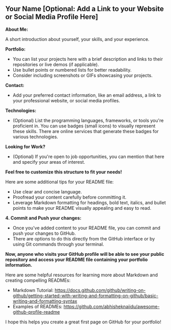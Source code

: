##  **Your Name**  [Optional: Add a Link to your Website or Social Media Profile Here]

**About Me:**

A short introduction about yourself, your skills, and your experience. 

**Portfolio:**

* You can list your projects here with a brief description and links to their repositories or live demos (if applicable). 
* Use bullet points or numbered lists for better readability.
* Consider including screenshots or GIFs showcasing your projects.

**Contact:**

*  Add your preferred contact information, like an email address, a link to your professional website, or social media profiles.

**Technologies:**

* (Optional)  List the programming languages, frameworks, or tools you're proficient in. You can use badges (small icons) to visually represent these skills. There are online services that generate these badges for various technologies.

**Looking for Work?**

* (Optional)  If you're open to job opportunities, you can mention that here and specify your areas of interest.

**Feel free to customize this structure to fit your needs!** 

Here are some additional tips for your README file:

* Use clear and concise language.
* Proofread your content carefully before committing it. 
*  Leverage Markdown formatting for headings, bold text, italics, and bullet points to make your README visually appealing and easy to read.

**4. Commit and Push your changes:**

* Once you've added content to your README file, you can commit and push your changes to GitHub. 
*  There are options to do this directly from the GitHub interface or by using Git commands through your terminal.

**Now, anyone who visits your GitHub profile will be able to see your public repository and access your README file containing your portfolio information.** 

Here are some helpful resources for learning more about Markdown and creating compelling READMEs:

* Markdown Tutorial: https://docs.github.com/github/writing-on-github/getting-started-with-writing-and-formatting-on-github/basic-writing-and-formatting-syntax
* Examples of READMEs: https://github.com/abhisheknaiidu/awesome-github-profile-readme

I hope this helps you create a great first page on GitHub for your portfolio!
